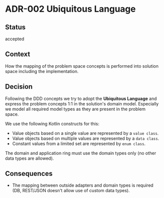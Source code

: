 # ADR-002 Ubiquitous Language

## Status

accepted

## Context

How the mapping of the problem space concepts is performed into solution space including the implementation.

## Decision

Following the DDD concepts we try to adopt the **Ubiquitous Language** and express the problem concepts 1:1 in the 
solution's domain model. Especially we model all required model types as they are present in the problem space.

We use the following Kotlin constructs for this:

- Value objects based on a single value are represented by a `value class`.
- Value objects based on multiple values are represented by a `data class`.
- Constant values from a limited set are represented by `enum class`.

The domain and application ring must use the domain types only (no other data types are allowed).

## Consequences

- The mapping between outside adapters and domain types is required (DB, REST/JSON doesn't allow use of custom data types).
